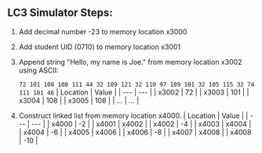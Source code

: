 ## LC3 Simulator Steps:
1. Add decimal number -23 to memory location x3000
2. Add student UID (0710) to memory location x3001
3. Append string "Hello, my name is Joe." from memory location x3002 using ASCII:

    `72 101 108 108 111 44 32 109 121 32 110 97 109 101 32 105 115 32 74 111 101 46`
    | Location  | Value |
    | ---       | ---   |
    | x3002     | 72    |
    | x3003     | 101   |
    | x3004     | 108   |
    | x3005     | 108   |
    | ...       | ...   |

4. Construct linked list from memory location x4000.
    | Location  | Value |
    | ---       | ---   |
    | x4000     | -2    |
    | x4001     | x4002 |
    | x4002     | -4    |
    | x4003     | x4004 |
    | x4004     | -6    |
    | x4005     | x4006 |
    | x4006     | -8    |
    | x4007     | x4008 |
    | x4008     | -10   |